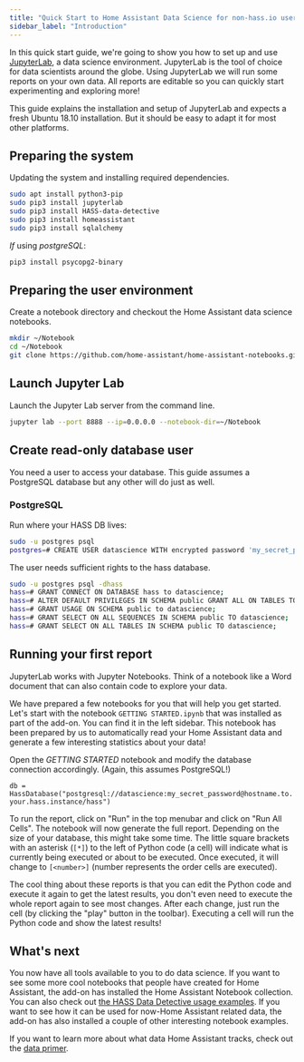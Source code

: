 ```yaml
---
title: "Quick Start to Home Assistant Data Science for non-hass.io users"
sidebar_label: "Introduction"
---
```


In this quick start guide, we're going to show you how to set up and use [JupyterLab](https://jupyterlab.readthedocs.io/en/stable/), a data science environment. JupyterLab is the tool of choice for data scientists around the globe. Using JupyterLab we will run some reports on your own data. All reports are editable so you can quickly start experimenting and exploring more!

This guide explains the installation and setup of JupyterLab and expects a fresh Ubuntu 18.10 installation. But it should be easy to adapt it for most other platforms.

## Preparing the system

Updating the system and installing required dependencies.

```bash
sudo apt install python3-pip
sudo pip3 install jupyterlab
sudo pip3 install HASS-data-detective
sudo pip3 install homeassistant
sudo pip3 install sqlalchemy
```

*If* using _postgreSQL_:
```bash
pip3 install psycopg2-binary
```

## Preparing the user environment

Create a notebook directory and checkout the Home Assistant data science notebooks.

```bash
mkdir ~/Notebook
cd ~/Notebook
git clone https://github.com/home-assistant/home-assistant-notebooks.git
```

## Launch Jupyter Lab

Launch the Jupyter Lab server from the command line.

```bash
jupyter lab --port 8888 --ip=0.0.0.0 --notebook-dir=~/Notebook
```

## Create read-only database user

You need a user to access your database. This guide assumes a PostgreSQL database but any other will do just as well.

### PostgreSQL

Run where your HASS DB lives:
```bash
sudo -u postgres psql
postgres=# CREATE USER datascience WITH encrypted password 'my_secret_password';
```

The user needs sufficient rights to the hass database.

```bash
sudo -u postgres psql -dhass
hass=# GRANT CONNECT ON DATABASE hass to datascience;
hass=# ALTER DEFAULT PRIVILEGES IN SCHEMA public GRANT ALL ON TABLES TO datascience;
hass=# GRANT USAGE ON SCHEMA public to datascience; 
hass=# GRANT SELECT ON ALL SEQUENCES IN SCHEMA public TO datascience;
hass=# GRANT SELECT ON ALL TABLES IN SCHEMA public TO datascience;
```

## Running your first report

JupyterLab works with Jupyter Notebooks. Think of a notebook like a Word document that can also contain code to explore your data.

We have prepared a few notebooks for you that will help you get started. Let's start with the notebook `GETTING STARTED.ipynb` that was installed as part of the add-on. You can find it in the left sidebar. This notebook has been prepared by us to automatically read your Home Assistant data and generate a few interesting statistics about your data!

Open the _GETTING STARTED_ notebook and modify the database connection accordingly. (Again, this assumes PostgreSQL!)

`db = HassDatabase("postgresql://datascience:my_secret_password@hostname.to.your.hass.instance/hass")`

To run the report, click on "Run" in the top menubar and click on "Run All Cells". The notebook will now generate the full report. Depending on the size of your database, this might take some time. The little square brackets with an asterisk (`[*]`) to the left of Python code (a cell) will indicate what is currently being executed or about to be executed. Once executed, it will change to `[<number>]` (number represents the order cells are executed).

The cool thing about these reports is that you can edit the Python code and execute it again to get the latest results, you don't even need to execute the whole report again to see most changes. After each change, just run the cell (by clicking the "play" button in the toolbar). Executing a cell will run the Python code and show the latest results!

## What's next

You now have all tools available to you to do data science. If you want to see some more cool notebooks that people have created for Home Assistant, the add-on has installed the Home Assistant Notebook collection. You can also check out [the HASS Data Detective usage examples](https://github.com/robmarkcole/HASS-data-detective#simple-query). If you want to see how it can be used for now-Home Assistant related data, the add-on has also installed a couple of other interesting notebook examples.

If you want to learn more about what data Home Assistant tracks, check out the [data primer](data_index.md).
